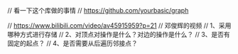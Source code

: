 
// 看一下这个库做的事情
// https://github.com/yourbasic/graph



// https://www.bilibili.com/video/av45915959?p=21
// 邓俊辉的视频
// 1、采用哪种方式进行存储
// 2、对顶点对操作是什么？对边的操作是什么？
// 3、是否有固定的起点？
// 4、是否需要从后遍历邻接点？
